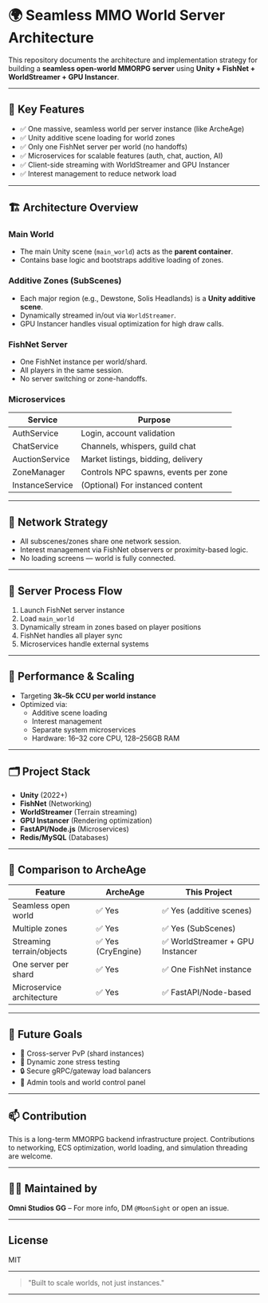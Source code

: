 # 🌍 Seamless MMO World Server Architecture

This repository documents the architecture and implementation strategy for building a **seamless open-world MMORPG server** using **Unity + FishNet + WorldStreamer + GPU Instancer**.

---

## 📌 Key Features

- ✅ One massive, seamless world per server instance (like ArcheAge)
- ✅ Unity additive scene loading for world zones
- ✅ Only one FishNet server per world (no handoffs)
- ✅ Microservices for scalable features (auth, chat, auction, AI)
- ✅ Client-side streaming with WorldStreamer and GPU Instancer
- ✅ Interest management to reduce network load

---

## 🏗️ Architecture Overview

### Main World
- The main Unity scene (`main_world`) acts as the **parent container**.
- Contains base logic and bootstraps additive loading of zones.

### Additive Zones (SubScenes)
- Each major region (e.g., Dewstone, Solis Headlands) is a **Unity additive scene**.
- Dynamically streamed in/out via `WorldStreamer`.
- GPU Instancer handles visual optimization for high draw calls.

### FishNet Server
- One FishNet instance per world/shard.
- All players in the same session.
- No server switching or zone-handoffs.

### Microservices
| Service         | Purpose                              |
|----------------|----------------------------------------|
| AuthService     | Login, account validation             |
| ChatService     | Channels, whispers, guild chat        |
| AuctionService  | Market listings, bidding, delivery    |
| ZoneManager     | Controls NPC spawns, events per zone  |
| InstanceService | (Optional) For instanced content      |

---

## 📶 Network Strategy

- All subscenes/zones share one network session.
- Interest management via FishNet observers or proximity-based logic.
- No loading screens — world is fully connected.

---

## 🧠 Server Process Flow

1. Launch FishNet server instance
2. Load `main_world`
3. Dynamically stream in zones based on player positions
4. FishNet handles all player sync
5. Microservices handle external systems

---

## 🧪 Performance & Scaling

- Targeting **3k–5k CCU per world instance**
- Optimized via:
  - Additive scene loading
  - Interest management
  - Separate system microservices
  - Hardware: 16–32 core CPU, 128–256GB RAM

---

## 🗂️ Project Stack

- **Unity** (2022+)
- **FishNet** (Networking)
- **WorldStreamer** (Terrain streaming)
- **GPU Instancer** (Rendering optimization)
- **FastAPI/Node.js** (Microservices)
- **Redis/MySQL** (Databases)

---

## 📎 Comparison to ArcheAge

| Feature                  | ArcheAge                | This Project                     |
|--------------------------|-------------------------|----------------------------------|
| Seamless open world     | ✅ Yes                  | ✅ Yes (additive scenes)         |
| Multiple zones           | ✅ Yes                  | ✅ Yes (SubScenes)               |
| Streaming terrain/objects| ✅ Yes (CryEngine)      | ✅ WorldStreamer + GPU Instancer |
| One server per shard     | ✅ Yes                  | ✅ One FishNet instance          |
| Microservice architecture| ✅ Yes                  | ✅ FastAPI/Node-based            |

---

## 🔄 Future Goals

- 🔁 Cross-server PvP (shard instances)
- 🧪 Dynamic zone stress testing
- 🔒 Secure gRPC/gateway load balancers
- 🧭 Admin tools and world control panel

---

## 📫 Contribution

This is a long-term MMORPG backend infrastructure project. Contributions to networking, ECS optimization, world loading, and simulation threading are welcome.

---

## 🧙‍♂️ Maintained by
**Omni Studios GG** – For more info, DM `@MoonSight` or open an issue.

---

## License
MIT

---

> "Built to scale worlds, not just instances."

---

